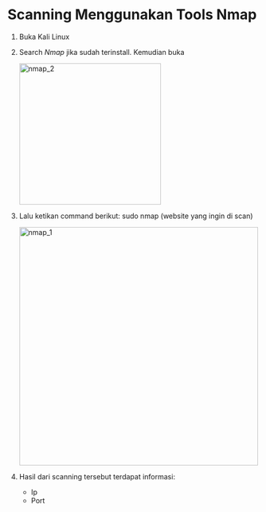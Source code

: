 # Scanning Menggunakan Tools Nmap

1. Buka Kali Linux
2. Search *Nmap* jika sudah terinstall. Kemudian buka

   <img width="284" alt="nmap_2" src="https://github.com/user-attachments/assets/967e3c8f-0b35-47db-ac55-2ad25aeb3dd1">

3. Lalu ketikan command berikut: sudo nmap (website yang ingin di scan)

   <img width="479" alt="nmap_1" src="https://github.com/user-attachments/assets/94863d54-12d1-4dcd-8084-71ac20c2f1d9">

4. Hasil dari scanning tersebut terdapat informasi:
   - Ip
   - Port
